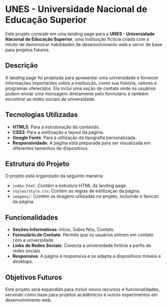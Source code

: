 # UNES - Universidade Nacional de Educação Superior

Este projeto consiste em uma landing page para a **UNES - Universidade Nacional de Educação Superior**, uma instituição fictícia criada com o intuito de demonstrar habilidades de desenvolvimento web e servir de base para projetos futuros.

## Descrição

A landing page foi projetada para apresentar uma universidade e fornecer informações importantes sobre a instituição, como sua história, valores e programas oferecidos. Ela inclui uma seção de contato onde os usuários podem enviar uma mensagem diretamente pelo formulário e também encontrar as redes sociais da universidade.

## Tecnologias Utilizadas

- **HTML5**: Para a estruturação do conteúdo.
- **CSS3**: Para a estilização e layout da página.
- **Google Fonts**: Para a utilização da tipografia personalizada.
- **Responsividade**: A página está preparada para ser visualizada em diferentes tamanhos de dispositivos.

## Estrutura do Projeto

O projeto está organizado da seguinte maneira:

- `index.html`: Contém a estrutura HTML da landing page.
- `styles/style.css`: Contém as regras de estilização da página.
- `imagens/`: Contém as imagens utilizadas no projeto, incluindo o favicon da página.

## Funcionalidades

- **Seções Informativas**: Início, Sobre Nós, Contato.
- **Formulário de Contato**: Permite que os usuários entrem em contato com a universidade.
- **Links de Redes Sociais**: Conecta a universidade fictícia a perfis de redes sociais.
- **Responsivo**: A página é responsiva e se adapta a dispositivos móveis e desktops.

## Objetivos Futuros

Este projeto será expandido para incluir novos recursos e funcionalidades, servindo como base para projetos acadêmicos e outros experimentos em desenvolvimento web.
